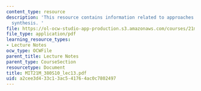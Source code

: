 ```yaml
---
content_type: resource
description: 'This resource contains information related to approaches: non-standard
  synthesis. '
file: https://ol-ocw-studio-app-production.s3.amazonaws.com/courses/21m-380-music-and-technology-algorithmic-and-generative-music-spring-2010/a2cee3d433c13ac541764ac0c7802497_MIT21M_380S10_lec13.pdf
file_type: application/pdf
learning_resource_types:
- Lecture Notes
ocw_type: OCWFile
parent_title: Lecture Notes
parent_type: CourseSection
resourcetype: Document
title: MIT21M_380S10_lec13.pdf
uid: a2cee3d4-33c1-3ac5-4176-4ac0c7802497
---
```

